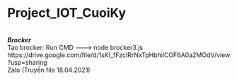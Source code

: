 # Project_IOT_CuoiKy
<br>
<i> <b>Brocker</b> </i>
<br>
Tạo brocker: Run CMD ---> node brocker3.js
<br>
https://drive.google.com/file/d/1sKI_fFzcIRrNxTpHbhilCOF6A0a2MOdV/view?usp=sharing 
<br> 
Zalo (Truyền file 18.04.2021)
